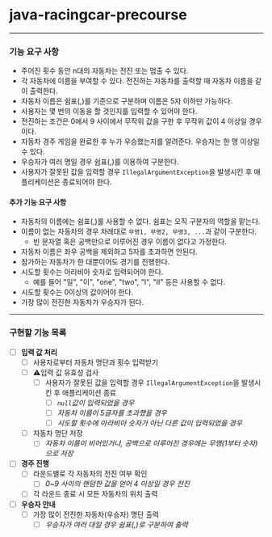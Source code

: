 # java-racingcar-precourse

---

### 기능 요구 사항
- 주어진 횟수 동안 n대의 자동차는 전진 또는 멈출 수 있다.
- 각 자동차에 이름을 부여할 수 있다. 전진하는 자동차를 출력할 때 자동차 이름을 같이 출력한다.
- 자동차 이름은 쉼표(,)를 기준으로 구분하며 이름은 5자 이하만 가능하다.
- 사용자는 몇 번의 이동을 할 것인지를 입력할 수 있어야 한다.
- 전진하는 조건은 0에서 9 사이에서 무작위 값을 구한 후 무작위 값이 4 이상일 경우이다.
- 자동차 경주 게임을 완료한 후 누가 우승했는지를 알려준다. 우승자는 한 명 이상일 수 있다.
- 우승자가 여러 명일 경우 쉼표(,)를 이용하여 구분한다.
- 사용자가 잘못된 값을 입력할 경우 `IllegalArgumentException`을 발생시킨 후 애플리케이션은 종료되어야 한다.

#### 추가 기능 요구 사항
- 자동차의 이름에는 쉼표(,)를 사용할 수 없다. 쉼표는 오직 구분자의 역할을 맡는다.
- 이름이 없는 자동차의 경우 차례대로 `무명1, 무명2, 무명3, ...`과 같이 구분한다.
    - 빈 문자열 혹은 공백만으로 이루어진 경우 이름이 없다고 가정한다.
- 자동차 이름은 좌우 공백을 제외하고 5자를 초과하면 안된다. 
- 참가하는 자동차가 한 대뿐이어도 경기를 진행한다.
- 시도할 횟수는 아라비아 숫자로 입력되어야 한다.
    - 예를 들어 "일", "이", "one", "two", "I", "II" 등은 사용할 수 없다.
- 시도할 횟수는 0이상의 값이어야 한다.
- 가장 많이 전진한 자동차가 우승자가 된다.

---

### 구현할 기능 목록
- [ ] **입력 값 처리**
    - [ ] 사용자로부터 자동차 명단과 횟수 입력받기
    - [ ] ⚠️입력 값 유효성 검사
        - [ ] 사용자가 잘못된 값을 입력할 경우 `IllegalArgumentException`을 발생시킨 후 애플리케이션 종료
            - [ ] *`null`값이 입력되었을 경우*
            - [ ] *자동차 이름이 5글자를 초과했을 경우*
            - [ ] *시도할 횟수에 아라비아 숫자가 아닌 다른 값이 입력되었을 경우*
    - [ ] 자동차 명단 저장
        - [ ] *자동차 이름이 비어있거나, 공백으로 이루어진 경우에는 무명(1부터 숫자)으로 저장*
- [ ] **경주 진행**
    - [ ] 라운드별로 각 자동차의 전진 여부 확인
        - [ ] *0~9 사이의 랜덤한 값을 얻어 4 이상일 경우 전진*
    - [ ] 각 라운드 종료 시 모든 자동차의 위치 출력
- [ ] **우승자 안내**
    - [ ] 가장 많이 전진한 자동차(우승자) 명단 출력
        - [ ] *우승자가 여러 대일 경우 쉼표(,)로 구분하여 출력*
